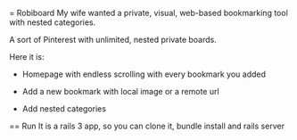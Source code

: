 = Robiboard
My wife wanted a private, visual, web-based bookmarking tool with nested categories.

A sort of Pinterest with unlimited, nested private boards.

Here it is:

- Homepage with endless scrolling with every bookmark you added


- Add a new bookmark with local image or a remote url


- Add nested categories



== Run
It is a rails 3 app, so you can clone it, bundle install and rails server
